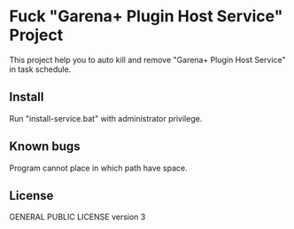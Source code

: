 # Fuck "Garena+ Plugin Host Service" Project

This project help you to auto kill and remove "Garena+ Plugin Host Service" in task schedule.

## Install

Run "install-service.bat" with administrator privilege.

## Known bugs

Program cannot place in which path have space.

## License

GENERAL PUBLIC LICENSE version 3
